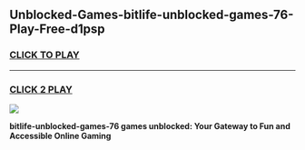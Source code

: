 
## Unblocked-Games-bitlife-unblocked-games-76-Play-Free-d1psp
<h3>
<a href="https://premium76.site?title=bitlife-unblocked-games-76&ref=23A">CLICK TO PLAY</a></h3>
<hr>

<h3>
<a href="https://premium76.site?title=bitlife-unblocked-games-76&ref=23A">CLICK 2 PLAY</a>
  
</h3>

<a href="https://premium76.site?title=bitlife-unblocked-games-76&ref=23A"><img src="https://clearcache.store/games.png"></a>


**bitlife-unblocked-games-76 games unblocked: Your Gateway to Fun and Accessible Online Gaming**
